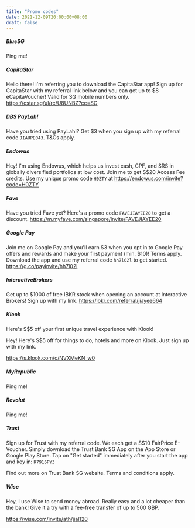 ```yaml
---
title: "Promo codes"
date: 2021-12-09T20:00:00+08:00
draft: false
---
```

##### BlueSG

Ping me!

##### CapitaStar

Hello there! I'm referring you to download the CapitaStar app! Sign up for CapitaStar with my referral link below and you can get up to $8 eCapitaVoucher! Valid for SG mobile numbers only. https://cstar.sg/ul/rc/U8UNBZ?cc=SG

##### DBS PayLah!

Have you tried using PayLah!? Get $3 when you sign up with my referral code `JIAUPE043`. T&Cs apply.

##### Endowus

Hey! I'm using Endowus, which helps us invest cash, CPF, and SRS in globally diversified portfolios at low cost. Join me to get S$20 Access Fee credits. Use my unique promo code `H0ZTY` at https://endowus.com/invite?code=H0ZTY

##### Fave

Have you tried Fave yet? Here's a promo code `FAVEJIAYEE20` to get a discount. https://m.myfave.com/singapore/invite/FAVEJIAYEE20

##### Google Pay

Join me on Google Pay and you'll earn $3 when you opt in to Google Pay offers and rewards and make your first payment (min. $10)! Terms apply. Download the app and use my referral code `hh7l02l` to get started. https://g.co/payinvite/hh7l02l

##### InteractiveBrokers

Get up to $1000 of free IBKR stock when opening an account at Interactive Brokers! Sign up with my link. https://ibkr.com/referral/jiayee664

##### Klook

Here's S$5 off your first unique travel experience with Klook!

Hey! Here's S$5 off for things to do, hotels and more on Klook. Just sign up with my link.

https://s.klook.com/c/NVXMeKN_w0

##### MyRepublic

Ping me!

##### Revolut

Ping me!

##### Trust

Sign up for Trust with my referral code. We each get a S$10 FairPrice E-Voucher. Simply download the Trust Bank SG App on the App Store or Google Play Store. Tap on "Get started" immediately after you start the app and key in: `K7916PY3`

Find out more on Trust Bank SG website. Terms and conditions apply.

##### Wise

Hey, I use Wise to send money abroad. Really easy and a lot cheaper than the bank! Give it a try with a fee-free transfer of up to 500 GBP.

https://wise.com/invite/ath/jial120
